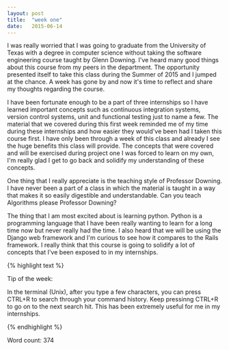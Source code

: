 ```yaml
---
layout: post
title:  "week one"
date:   2015-06-14
---
```


I was really worried that I was going to graduate from the University of Texas with a degree in computer science without taking the software engineering course taught by Glenn Downing. I've heard many good things about this course from my peers in the department. The opportunity presented itself to take this class during the Summer of 2015 and I jumped at the chance. A week has gone by and now it's time to reflect and share my thoughts regarding the course. 

I have been fortunate enough to be a part of three internships so I have learned important concepts such as continuous integration systems, version control systems, unit and functional testing just to name a few. The material that we covered during this first week reminded me of my time during these internships and how easier they would've been had I taken this course first. I have only been through a week of this class and already I see the huge benefits this class will provide. The concepts that were covered and will be exercised during project one I was forced to learn on my own, I'm really glad I get to go back and solidify my understanding of these concepts. 

One thing that I really appreciate is the teaching style of Professor Downing. I have never been a part of a class in which the material is taught in a way that makes it so easily digestible and understandable. Can you teach Algorithms please Professor Downing?

The thing that I am most excited about is learning python. Python is a programming language that I have been really wanting to learn for a long time now but never really had the time. I also heard that we will be using the Django web framework and I'm curious to see how it compares to the Rails framework. I really think that this course is going to solidify a lot of concepts that I've been exposed to in my internships.

{% highlight text %}

Tip of the week:

In the terminal (Unix), after you type a few characters, 
you can press CTRL+R to search through your command history.
Keep pressinng CTRL+R to go on to the next search hit.
This has been extremely useful for me in my internships.

{% endhighlight %}

Word count: 374

